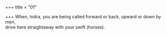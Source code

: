 +++
title = "01"

+++
When, Indra, you are being called forward or back, upward or down  by men,  
drive here straightaway with your swift (horses).  